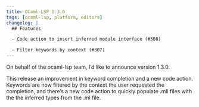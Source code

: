 ```yaml
---
title: OCaml-LSP 1.3.0
tags: [ocaml-lsp, platform, editors]
changelog: |
  ## Features

  - Code action to insert inferred module interface (#308)

  - Filter keywords by context (#307)
---
```


On behalf of the ocaml-lsp team, I’d like to announce version 1.3.0.

This release an improvement in keyword completion and a new code action. Keywords are now filtered by the context the user requested the completion, and there’s a new code action to quickly populate .mli files with the the inferred types from the .ml file.

